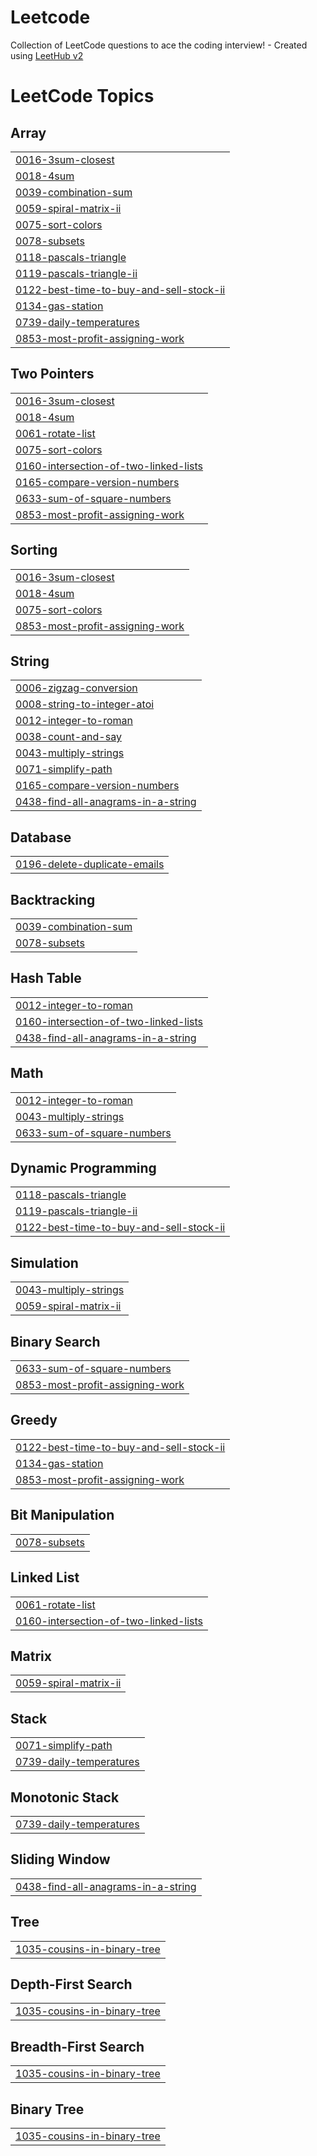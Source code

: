 # Leetcode
Collection of LeetCode questions to ace the coding interview! - Created using [LeetHub v2](https://github.com/arunbhardwaj/LeetHub-2.0)

<!---LeetCode Topics Start-->
# LeetCode Topics
## Array
|  |
| ------- |
| [0016-3sum-closest](https://github.com/NIrajan-15/Leetcode/tree/master/0016-3sum-closest) |
| [0018-4sum](https://github.com/NIrajan-15/Leetcode/tree/master/0018-4sum) |
| [0039-combination-sum](https://github.com/NIrajan-15/Leetcode/tree/master/0039-combination-sum) |
| [0059-spiral-matrix-ii](https://github.com/NIrajan-15/Leetcode/tree/master/0059-spiral-matrix-ii) |
| [0075-sort-colors](https://github.com/NIrajan-15/Leetcode/tree/master/0075-sort-colors) |
| [0078-subsets](https://github.com/NIrajan-15/Leetcode/tree/master/0078-subsets) |
| [0118-pascals-triangle](https://github.com/NIrajan-15/Leetcode/tree/master/0118-pascals-triangle) |
| [0119-pascals-triangle-ii](https://github.com/NIrajan-15/Leetcode/tree/master/0119-pascals-triangle-ii) |
| [0122-best-time-to-buy-and-sell-stock-ii](https://github.com/NIrajan-15/Leetcode/tree/master/0122-best-time-to-buy-and-sell-stock-ii) |
| [0134-gas-station](https://github.com/NIrajan-15/Leetcode/tree/master/0134-gas-station) |
| [0739-daily-temperatures](https://github.com/NIrajan-15/Leetcode/tree/master/0739-daily-temperatures) |
| [0853-most-profit-assigning-work](https://github.com/NIrajan-15/Leetcode/tree/master/0853-most-profit-assigning-work) |
## Two Pointers
|  |
| ------- |
| [0016-3sum-closest](https://github.com/NIrajan-15/Leetcode/tree/master/0016-3sum-closest) |
| [0018-4sum](https://github.com/NIrajan-15/Leetcode/tree/master/0018-4sum) |
| [0061-rotate-list](https://github.com/NIrajan-15/Leetcode/tree/master/0061-rotate-list) |
| [0075-sort-colors](https://github.com/NIrajan-15/Leetcode/tree/master/0075-sort-colors) |
| [0160-intersection-of-two-linked-lists](https://github.com/NIrajan-15/Leetcode/tree/master/0160-intersection-of-two-linked-lists) |
| [0165-compare-version-numbers](https://github.com/NIrajan-15/Leetcode/tree/master/0165-compare-version-numbers) |
| [0633-sum-of-square-numbers](https://github.com/NIrajan-15/Leetcode/tree/master/0633-sum-of-square-numbers) |
| [0853-most-profit-assigning-work](https://github.com/NIrajan-15/Leetcode/tree/master/0853-most-profit-assigning-work) |
## Sorting
|  |
| ------- |
| [0016-3sum-closest](https://github.com/NIrajan-15/Leetcode/tree/master/0016-3sum-closest) |
| [0018-4sum](https://github.com/NIrajan-15/Leetcode/tree/master/0018-4sum) |
| [0075-sort-colors](https://github.com/NIrajan-15/Leetcode/tree/master/0075-sort-colors) |
| [0853-most-profit-assigning-work](https://github.com/NIrajan-15/Leetcode/tree/master/0853-most-profit-assigning-work) |
## String
|  |
| ------- |
| [0006-zigzag-conversion](https://github.com/NIrajan-15/Leetcode/tree/master/0006-zigzag-conversion) |
| [0008-string-to-integer-atoi](https://github.com/NIrajan-15/Leetcode/tree/master/0008-string-to-integer-atoi) |
| [0012-integer-to-roman](https://github.com/NIrajan-15/Leetcode/tree/master/0012-integer-to-roman) |
| [0038-count-and-say](https://github.com/NIrajan-15/Leetcode/tree/master/0038-count-and-say) |
| [0043-multiply-strings](https://github.com/NIrajan-15/Leetcode/tree/master/0043-multiply-strings) |
| [0071-simplify-path](https://github.com/NIrajan-15/Leetcode/tree/master/0071-simplify-path) |
| [0165-compare-version-numbers](https://github.com/NIrajan-15/Leetcode/tree/master/0165-compare-version-numbers) |
| [0438-find-all-anagrams-in-a-string](https://github.com/NIrajan-15/Leetcode/tree/master/0438-find-all-anagrams-in-a-string) |
## Database
|  |
| ------- |
| [0196-delete-duplicate-emails](https://github.com/NIrajan-15/Leetcode/tree/master/0196-delete-duplicate-emails) |
## Backtracking
|  |
| ------- |
| [0039-combination-sum](https://github.com/NIrajan-15/Leetcode/tree/master/0039-combination-sum) |
| [0078-subsets](https://github.com/NIrajan-15/Leetcode/tree/master/0078-subsets) |
## Hash Table
|  |
| ------- |
| [0012-integer-to-roman](https://github.com/NIrajan-15/Leetcode/tree/master/0012-integer-to-roman) |
| [0160-intersection-of-two-linked-lists](https://github.com/NIrajan-15/Leetcode/tree/master/0160-intersection-of-two-linked-lists) |
| [0438-find-all-anagrams-in-a-string](https://github.com/NIrajan-15/Leetcode/tree/master/0438-find-all-anagrams-in-a-string) |
## Math
|  |
| ------- |
| [0012-integer-to-roman](https://github.com/NIrajan-15/Leetcode/tree/master/0012-integer-to-roman) |
| [0043-multiply-strings](https://github.com/NIrajan-15/Leetcode/tree/master/0043-multiply-strings) |
| [0633-sum-of-square-numbers](https://github.com/NIrajan-15/Leetcode/tree/master/0633-sum-of-square-numbers) |
## Dynamic Programming
|  |
| ------- |
| [0118-pascals-triangle](https://github.com/NIrajan-15/Leetcode/tree/master/0118-pascals-triangle) |
| [0119-pascals-triangle-ii](https://github.com/NIrajan-15/Leetcode/tree/master/0119-pascals-triangle-ii) |
| [0122-best-time-to-buy-and-sell-stock-ii](https://github.com/NIrajan-15/Leetcode/tree/master/0122-best-time-to-buy-and-sell-stock-ii) |
## Simulation
|  |
| ------- |
| [0043-multiply-strings](https://github.com/NIrajan-15/Leetcode/tree/master/0043-multiply-strings) |
| [0059-spiral-matrix-ii](https://github.com/NIrajan-15/Leetcode/tree/master/0059-spiral-matrix-ii) |
## Binary Search
|  |
| ------- |
| [0633-sum-of-square-numbers](https://github.com/NIrajan-15/Leetcode/tree/master/0633-sum-of-square-numbers) |
| [0853-most-profit-assigning-work](https://github.com/NIrajan-15/Leetcode/tree/master/0853-most-profit-assigning-work) |
## Greedy
|  |
| ------- |
| [0122-best-time-to-buy-and-sell-stock-ii](https://github.com/NIrajan-15/Leetcode/tree/master/0122-best-time-to-buy-and-sell-stock-ii) |
| [0134-gas-station](https://github.com/NIrajan-15/Leetcode/tree/master/0134-gas-station) |
| [0853-most-profit-assigning-work](https://github.com/NIrajan-15/Leetcode/tree/master/0853-most-profit-assigning-work) |
## Bit Manipulation
|  |
| ------- |
| [0078-subsets](https://github.com/NIrajan-15/Leetcode/tree/master/0078-subsets) |
## Linked List
|  |
| ------- |
| [0061-rotate-list](https://github.com/NIrajan-15/Leetcode/tree/master/0061-rotate-list) |
| [0160-intersection-of-two-linked-lists](https://github.com/NIrajan-15/Leetcode/tree/master/0160-intersection-of-two-linked-lists) |
## Matrix
|  |
| ------- |
| [0059-spiral-matrix-ii](https://github.com/NIrajan-15/Leetcode/tree/master/0059-spiral-matrix-ii) |
## Stack
|  |
| ------- |
| [0071-simplify-path](https://github.com/NIrajan-15/Leetcode/tree/master/0071-simplify-path) |
| [0739-daily-temperatures](https://github.com/NIrajan-15/Leetcode/tree/master/0739-daily-temperatures) |
## Monotonic Stack
|  |
| ------- |
| [0739-daily-temperatures](https://github.com/NIrajan-15/Leetcode/tree/master/0739-daily-temperatures) |
## Sliding Window
|  |
| ------- |
| [0438-find-all-anagrams-in-a-string](https://github.com/NIrajan-15/Leetcode/tree/master/0438-find-all-anagrams-in-a-string) |
## Tree
|  |
| ------- |
| [1035-cousins-in-binary-tree](https://github.com/NIrajan-15/Leetcode/tree/master/1035-cousins-in-binary-tree) |
## Depth-First Search
|  |
| ------- |
| [1035-cousins-in-binary-tree](https://github.com/NIrajan-15/Leetcode/tree/master/1035-cousins-in-binary-tree) |
## Breadth-First Search
|  |
| ------- |
| [1035-cousins-in-binary-tree](https://github.com/NIrajan-15/Leetcode/tree/master/1035-cousins-in-binary-tree) |
## Binary Tree
|  |
| ------- |
| [1035-cousins-in-binary-tree](https://github.com/NIrajan-15/Leetcode/tree/master/1035-cousins-in-binary-tree) |
<!---LeetCode Topics End-->